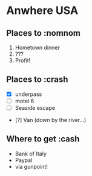 # Anwhere USA

## Places to :nomnom
1. Hometown dinner
2. ???
3. Profit!

## Places to :crash
- [x] underpass
- [ ] motel 6
- [ ] Seaside escape
- [?] Van (down by the river...)

## Where to get :cash
* Bank of Italy
* Paypal
* via gunpoint!
